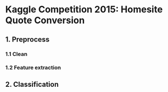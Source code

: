 ﻿Kaggle Competition 2015: Homesite Quote Conversion
=========

## 1. Preprocess
### 1.1 Clean
### 1.2 Feature extraction

## 2. Classification


